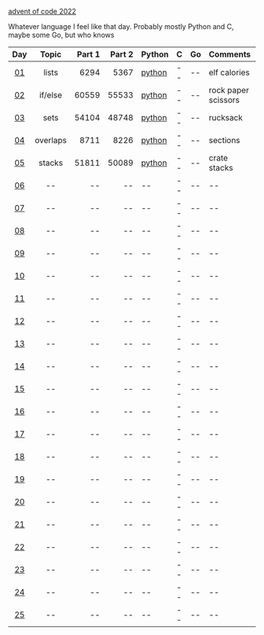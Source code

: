 [advent of code 2022](https://adventofcode.com/)

Whatever language I feel like that day. Probably mostly Python and C, maybe some Go, but who knows

| Day | Topic | Part 1 | Part 2 | Python | C | Go | Comments |
|:---:|:---:|---:|---:|:---|:---|:---|:---|
|[01](https://adventofcode.com/2022/day/1)|lists|6294|5367|[python](python/01.py)|--|--|elf calories|
|[02](https://adventofcode.com/2022/day/2)|if/else|60559|55533|[python](python/02.py)|--|--|rock paper scissors|
|[03](https://adventofcode.com/2022/day/3)|sets|54104|48748|[python](python/03.py)|--|--|rucksack|
|[04](https://adventofcode.com/2022/day/4)|overlaps|8711|8226|[python](python/04.py)|--|--|sections|
|[05](https://adventofcode.com/2022/day/5)|stacks|51811|50089|[python](python/05.py)|--|--|crate stacks|
|[06](https://adventofcode.com/2022/day/6)|--|--|--|--|--|--|--|
|[07](https://adventofcode.com/2022/day/7)|--|--|--|--|--|--|--|
|[08](https://adventofcode.com/2022/day/8)|--|--|--|--|--|--|--|
|[09](https://adventofcode.com/2022/day/9)|--|--|--|--|--|--|--|
|[10](https://adventofcode.com/2022/day/10)|--|--|--|--|--|--|--|
|[11](https://adventofcode.com/2022/day/11)|--|--|--|--|--|--|--|
|[12](https://adventofcode.com/2022/day/12)|--|--|--|--|--|--|--|
|[13](https://adventofcode.com/2022/day/13)|--|--|--|--|--|--|--|
|[14](https://adventofcode.com/2022/day/14)|--|--|--|--|--|--|--|
|[15](https://adventofcode.com/2022/day/15)|--|--|--|--|--|--|--|
|[16](https://adventofcode.com/2022/day/16)|--|--|--|--|--|--|--|
|[17](https://adventofcode.com/2022/day/17)|--|--|--|--|--|--|--|
|[18](https://adventofcode.com/2022/day/18)|--|--|--|--|--|--|--|
|[19](https://adventofcode.com/2022/day/19)|--|--|--|--|--|--|--|
|[20](https://adventofcode.com/2022/day/20)|--|--|--|--|--|--|--|
|[21](https://adventofcode.com/2022/day/21)|--|--|--|--|--|--|--|
|[22](https://adventofcode.com/2022/day/22)|--|--|--|--|--|--|--|
|[23](https://adventofcode.com/2022/day/23)|--|--|--|--|--|--|--|
|[24](https://adventofcode.com/2022/day/24)|--|--|--|--|--|--|--|
|[25](https://adventofcode.com/2022/day/25)|--|--|--|--|--|--|--|
